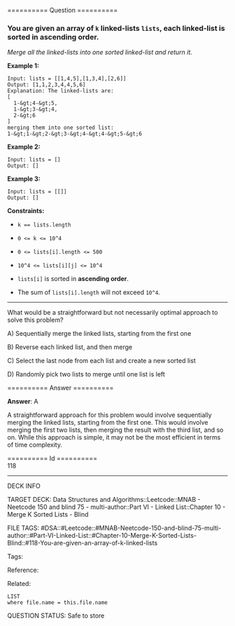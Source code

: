 ========== Question ==========  

### You are given an array of `k` linked-lists `lists`, each linked-list is sorted in ascending order.

_Merge all the linked-lists into one sorted linked-list and return it._

**Example 1:**

```
Input: lists = [[1,4,5],[1,3,4],[2,6]]
Output: [1,1,2,3,4,4,5,6]
Explanation: The linked-lists are:
[
  1-&gt;4-&gt;5,
  1-&gt;3-&gt;4,
  2-&gt;6
]
merging them into one sorted list:
1-&gt;1-&gt;2-&gt;3-&gt;4-&gt;4-&gt;5-&gt;6
```

**Example 2:**

```
Input: lists = []
Output: []
```

**Example 3:**

```
Input: lists = [[]]
Output: []
```

**Constraints:**

-   `k == lists.length`

-   `0 <= k <= 10^4`

-   `0 <= lists[i].length <= 500`

-   `10^4 <= lists[i][j] <= 10^4`

-   `lists[i]` is sorted in **ascending order**.

-   The sum of `lists[i].length` will not exceed `10^4`.

---

What would be a straightforward but not necessarily optimal approach to solve this problem?

A) Sequentially merge the linked lists, starting from the first one

B) Reverse each linked list, and then merge

C) Select the last node from each list and create a new sorted list

D) Randomly pick two lists to merge until one list is left  

========== Answer ==========  

**Answer**: A

A straightforward approach for this problem would involve sequentially merging the linked lists, starting from the first one. This would involve merging the first two lists, then merging the result with the third list, and so on. While this approach is simple, it may not be the most efficient in terms of time complexity.

========== Id ==========  
118

---

DECK INFO

TARGET DECK: Data Structures and Algorithms::Leetcode::MNAB - Neetcode 150 and blind 75 - multi-author::Part VI - Linked List::Chapter 10 - Merge K Sorted Lists - Blind

FILE TAGS: #DSA::#Leetcode::#MNAB-Neetcode-150-and-blind-75-multi-author::#Part-VI-Linked-List::#Chapter-10-Merge-K-Sorted-Lists-Blind::#118-You-are-given-an-array-of-k-linked-lists

Tags:

Reference:

Related:

```dataview
LIST
where file.name = this.file.name
```
QUESTION STATUS: Safe to store
